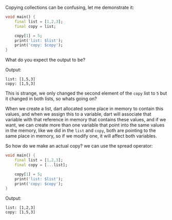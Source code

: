 Copying collections can be confusing, let me demonstrate it:

```dart
void main() {
    final list = [1,2,3];
    final copy = list;

    copy[1] = 5;
    print('list: $list');
    print('copy: $copy');
}
```

What do you expect the output to be?

Output:

```
list: [1,5,3]
copy: [1,5,3]
```

This is strange, we only changed the second element of the `copy` list to `5` but it changed in both lists, so whats going on?

When we create a list, dart allocated some place in memory to contain this values, and when we assign this to a variable, dart will associate that variable with that reference in memory that contains these values, and if we want, we can create more than one variable that point into the same values in the memory, like we did in the `list` and `copy`, both are pointing to the same place in memory, so if we modify one, it will affect both variables.

So how do we make an actual copy? we can use the spread operator:

```dart
void main() {
    final list = [1,2,3];
    final copy = [...list];

    copy[1] = 5;
    print('list: $list');
    print('copy: $copy');
}
```

Output:

```
list: [1,2,3]
copy: [1,5,3]
```

